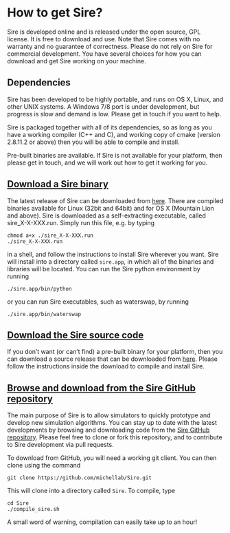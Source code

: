 # How to get Sire?

Sire is developed online and is released under the open source, GPL license. 
It is free to download and use. Note that Sire comes with no warranty and 
no guarantee of correctness. Please do not rely on Sire for commercial development.
You have several choices for how you can download and get Sire working on your machine.

## Dependencies

Sire has been developed to be highly portable, and runs on OS X, Linux, and other 
UNIX systems. A Windows 7/8 port is under development, but progress is slow and 
demand is low. Please get in touch if you want to help.

Sire is packaged together with all of its dependencies, so as long as you have a 
working compiler (C++ and C), and working copy of cmake (version 2.8.11.2 or above) 
then you will be able to compile and install.

Pre-built binaries are available. If Sire is not available for your platform, 
then please get in touch, and we will work out how to get it working for you.

## [Download a Sire binary](binaries.md)

The latest release of Sire can be downloaded from 
[here](binaries.md). There are compiled binaries available for 
Linux (32bit and 64bit) and for OS X (Mountain Lion and above). Sire 
is downloaded as a self-extracting executable, called sire_X-X-XXX.run. 
Simply run this file, e.g. by typing 

```
chmod a+x ./sire_X-X-XXX.run
./sire_X-X-XXX.run
```
in a shell, and follow the instructions to install Sire wherever you want. 
Sire will install into a directory called `sire.app`, in which all of the 
binaries and libraries will be located. You can run the Sire python environment 
by running 

```
./sire.app/bin/python
```

or you can run Sire executables, such as waterswap, by running 

```
./sire.app/bin/waterswap
```

## [Download the Sire source code](source.md)

If you don’t want (or can’t find) a pre-built binary for your platform, 
then you can download a source release that can be downloaded from 
[here](source.md). Please follow the instructions inside the download 
to compile and install Sire.

## [Browse and download from the Sire GitHub repository](https://github.com/michellab/Sire)

The main purpose of Sire is to allow simulators to quickly prototype 
and develop new simulation algorithms. You can stay up to date with the 
latest developments by browsing and downloading code from the 
[Sire GitHub repository](https://github.com/michellab/Sire). 
Please feel free to clone or fork this repository, and to contribute to
Sire development via pull requests.

To download from GitHub, you will need a working git client. You can
then clone using the command

```
git clone https://github.com/michellab/Sire.git
```

This will clone into a directory called `Sire`. To compile, type

```
cd Sire
./compile_sire.sh
```

A small word of warning, compilation can easily take up to an hour!
